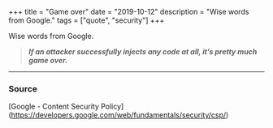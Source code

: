 +++
title = "Game over"
date = "2019-10-12"
description = "Wise words from Google."
tags = ["quote", "security"]
+++

Wise words from Google.

> ***If an attacker successfully injects any code at all, it’s
> pretty much game over.***

---

### Source

[Google - Content Security Policy]
(https://developers.google.com/web/fundamentals/security/csp/)
